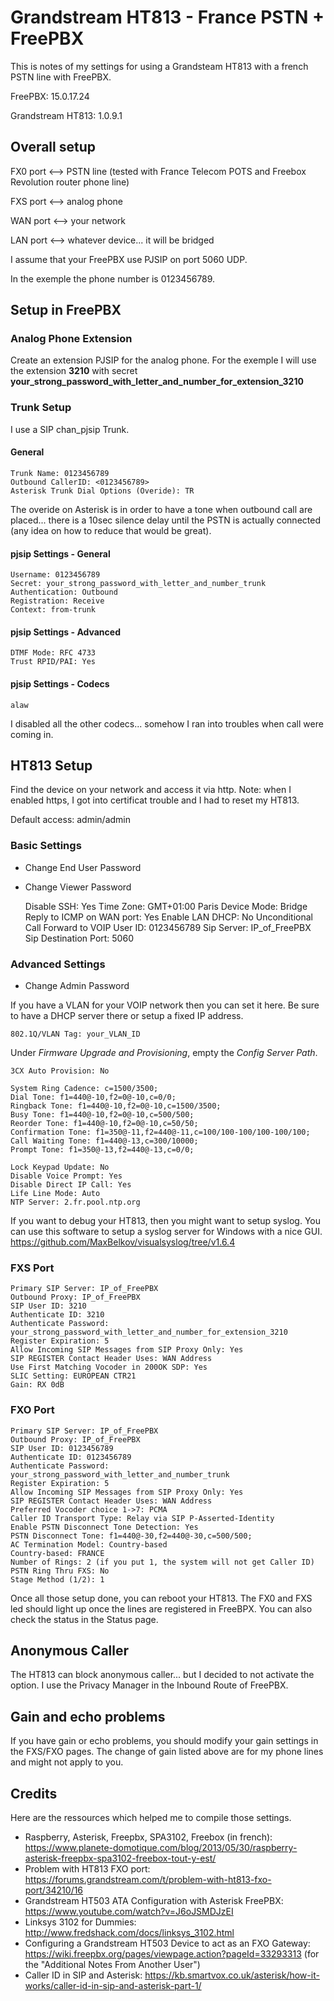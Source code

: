 # Grandstream HT813 - France PSTN + FreePBX

This is notes of my settings for using a Grandsteam HT813 with a french PSTN line with FreePBX.

FreePBX: 15.0.17.24

Grandstream HT813: 1.0.9.1 

## Overall setup

FX0 port <--> PSTN line (tested with France Telecom POTS and Freebox Revolution router phone line)

FXS port <--> analog phone

WAN port <--> your network

LAN port <--> whatever device... it will be bridged

I assume that your FreePBX use PJSIP on port 5060 UDP.

In the exemple the phone number is 0123456789.

## Setup in FreePBX

### Analog Phone Extension

Create an extension PJSIP for the analog phone. For the exemple I will use the extension **3210** with secret **your_strong_password_with_letter_and_number_for_extension_3210**

### Trunk Setup

I use a SIP chan_pjsip Trunk.

#### General

    Trunk Name: 0123456789
    Outbound CallerID: <0123456789>
    Asterisk Trunk Dial Options (Overide): TR

The overide on Asterisk is in order to have a tone when outbound call are placed... there is a 10sec silence delay until the PSTN is actually connected (any idea on how to reduce that would be great).

#### pjsip Settings - General

    Username: 0123456789
    Secret: your_strong_password_with_letter_and_number_trunk
    Authentication: Outbound
    Registration: Receive
    Context: from-trunk

#### pjsip Settings - Advanced

    DTMF Mode: RFC 4733
    Trust RPID/PAI: Yes
    
#### pjsip Settings - Codecs

    alaw

I disabled all the other codecs... somehow I ran into troubles when call were coming in.

## HT813 Setup

Find the device on your network and access it via http. Note: when I enabled https, I got into certificat trouble and I had to reset my HT813.

Default access: admin/admin

### Basic Settings

- Change End User Password
- Change Viewer Password

    Disable SSH: Yes
    Time Zone: GMT+01:00 Paris
    Device Mode: Bridge
    Reply to ICMP on WAN port: Yes
    Enable LAN DHCP: No
    Unconditional Call Forward to VOIP 
        User ID: 0123456789
        Sip Server: IP_of_FreePBX
        Sip Destination Port: 5060

### Advanced Settings

- Change Admin Password

If you have a VLAN for your VOIP network then you can set it here. Be sure to have a DHCP server there or setup a fixed IP address.

    802.1Q/VLAN Tag: your_VLAN_ID
    
Under *Firmware Upgrade and Provisioning*, empty the *Config Server Path*.

    3CX Auto Provision: No
    
    System Ring Cadence: c=1500/3500;
    Dial Tone: f1=440@-10,f2=0@-10,c=0/0;
    Ringback Tone: f1=440@-10,f2=0@-10,c=1500/3500;
    Busy Tone: f1=440@-10,f2=0@-10,c=500/500;
    Reorder Tone: f1=440@-10,f2=0@-10,c=50/50;
    Confirmation Tone: f1=350@-11,f2=440@-11,c=100/100-100/100-100/100;
    Call Waiting Tone: f1=440@-13,c=300/10000;
    Prompt Tone: f1=350@-13,f2=440@-13,c=0/0;
    
    Lock Keypad Update: No
    Disable Voice Prompt: Yes
    Disable Direct IP Call: Yes
    Life Line Mode: Auto
    NTP Server: 2.fr.pool.ntp.org
    
If you want to debug your HT813, then you might want to setup syslog. You can use this software to setup a syslog server for Windows with a nice GUI. https://github.com/MaxBelkov/visualsyslog/tree/v1.6.4

### FXS Port

    Primary SIP Server: IP_of_FreePBX
    Outbound Proxy: IP_of_FreePBX
    SIP User ID: 3210
    Authenticate ID: 3210
    Authenticate Password: your_strong_password_with_letter_and_number_for_extension_3210
    Register Expiration: 5
    Allow Incoming SIP Messages from SIP Proxy Only: Yes
    SIP REGISTER Contact Header Uses: WAN Address
    Use First Matching Vocoder in 200OK SDP: Yes
    SLIC Setting: EUROPEAN CTR21
    Gain: RX 0dB
    
### FXO Port
   
    Primary SIP Server: IP_of_FreePBX
    Outbound Proxy: IP_of_FreePBX
    SIP User ID: 0123456789
    Authenticate ID: 0123456789
    Authenticate Password: your_strong_password_with_letter_and_number_trunk
    Register Expiration: 5
    Allow Incoming SIP Messages from SIP Proxy Only: Yes
    SIP REGISTER Contact Header Uses: WAN Address
    Preferred Vocoder choice 1->7: PCMA
    Caller ID Transport Type: Relay via SIP P-Asserted-Identity
    Enable PSTN Disconnect Tone Detection: Yes
    PSTN Disconnect Tone: f1=440@-30,f2=440@-30,c=500/500;
    AC Termination Model: Country-based
    Country-based: FRANCE
    Number of Rings: 2 (if you put 1, the system will not get Caller ID)
    PSTN Ring Thru FXS: No
    Stage Method (1/2): 1
    
Once all those setup done, you can reboot your HT813. The FX0 and FXS led should light up once the lines are registered in FreeBPX. You can also check the status in the Status page.

## Anonymous Caller

The HT813 can block anonymous caller... but I decided to not activate the option. I use the Privacy Manager in the Inbound Route of FreePBX.

## Gain and echo problems

If you have gain or echo problems, you should modify your gain settings in the FXS/FXO pages. The change of gain listed above are for my phone lines and might not apply to you.

## Credits

Here are the ressources which helped me to compile those settings.

- Raspberry, Asterisk, Freepbx, SPA3102, Freebox (in french): https://www.planete-domotique.com/blog/2013/05/30/raspberry-asterisk-freepbx-spa3102-freebox-tout-y-est/
- Problem with HT813 FXO port: https://forums.grandstream.com/t/problem-with-ht813-fxo-port/34210/16
- Grandstream HT503 ATA Configuration with Asterisk FreePBX: https://www.youtube.com/watch?v=J6oJSMDJzEI
- Linksys 3102 for Dummies: http://www.fredshack.com/docs/linksys_3102.html
- Configuring a Grandstream HT503 Device to act as an FXO Gateway: https://wiki.freepbx.org/pages/viewpage.action?pageId=33293313 (for the "Additional Notes From Another User")
- Caller ID in SIP and Asterisk: https://kb.smartvox.co.uk/asterisk/how-it-works/caller-id-in-sip-and-asterisk-part-1/

